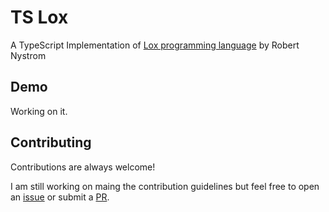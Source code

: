 # TS Lox

A TypeScript Implementation of [Lox programming language](https://craftinginterpreters.com/the-lox-language.html) by Robert Nystrom

## Demo

Working on it.

## Contributing

Contributions are always welcome!

I am still working on maing the contribution guidelines but feel free to open an [issue](https://github.com/Rounak-stha/tslox/issues) or submit a [PR](https://github.com/Rounak-stha/tslox/pulls).
